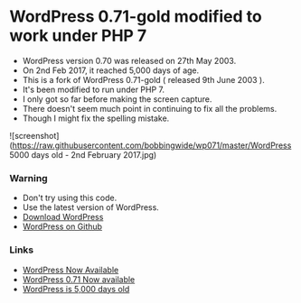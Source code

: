 # WordPress 0.71-gold modified to work under PHP 7


* WordPress version 0.70 was released on 27th May 2003. 
* On 2nd Feb 2017, it reached 5,000 days of age.
* This is a fork of WordPress 0.71-gold ( released 9th June 2003 ).
* It's been modified to run under PHP 7.
* I only got so far before making the screen capture.
* There doesn't seem much point in continuing to fix all the problems.
* Though I might fix the spelling mistake.

![screenshot](https://raw.githubusercontent.com/bobbingwide/wp071/master/WordPress 5000 days old - 2nd February 2017.jpg)




### Warning
- Don't try using this code.
- Use the latest version of WordPress. 
- [Download WordPress](https://wordpress.org/download/) 
- [WordPress on Github](https://github.com/WordPress/WordPress)

### Links
- [WordPress Now Available](https://wordpress.org/news/2003/05/wordpress-now-available/)
- [WordPress 0.71 Now available](https://wordpress.org/news/2003/06/wordpress-071-now-available/)
- [WordPress is 5,000 days old](http://herbmiller.me/2017/02/02/wordpress-5000-days-old/)


